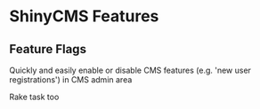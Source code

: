 # ShinyCMS Features

## Feature Flags

Quickly and easily enable or disable CMS features (e.g. 'new user registrations') in CMS admin area

Rake task too
